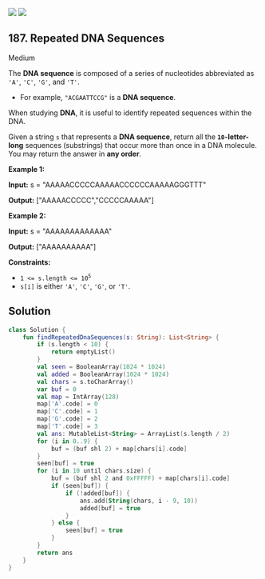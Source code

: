 [![](https://img.shields.io/github/stars/javadev/LeetCode-in-Kotlin?label=Stars&style=flat-square)](https://github.com/javadev/LeetCode-in-Kotlin)
[![](https://img.shields.io/github/forks/javadev/LeetCode-in-Kotlin?label=Fork%20me%20on%20GitHub%20&style=flat-square)](https://github.com/javadev/LeetCode-in-Kotlin/fork)

## 187\. Repeated DNA Sequences

Medium

The **DNA sequence** is composed of a series of nucleotides abbreviated as `'A'`, `'C'`, `'G'`, and `'T'`.

*   For example, `"ACGAATTCCG"` is a **DNA sequence**.

When studying **DNA**, it is useful to identify repeated sequences within the DNA.

Given a string `s` that represents a **DNA sequence**, return all the **`10`\-letter-long** sequences (substrings) that occur more than once in a DNA molecule. You may return the answer in **any order**.

**Example 1:**

**Input:** s = "AAAAACCCCCAAAAACCCCCCAAAAAGGGTTT"

**Output:** ["AAAAACCCCC","CCCCCAAAAA"]

**Example 2:**

**Input:** s = "AAAAAAAAAAAAA"

**Output:** ["AAAAAAAAAA"]

**Constraints:**

*   <code>1 <= s.length <= 10<sup>5</sup></code>
*   `s[i]` is either `'A'`, `'C'`, `'G'`, or `'T'`.

## Solution

```kotlin
class Solution {
    fun findRepeatedDnaSequences(s: String): List<String> {
        if (s.length < 10) {
            return emptyList()
        }
        val seen = BooleanArray(1024 * 1024)
        val added = BooleanArray(1024 * 1024)
        val chars = s.toCharArray()
        var buf = 0
        val map = IntArray(128)
        map['A'.code] = 0
        map['C'.code] = 1
        map['G'.code] = 2
        map['T'.code] = 3
        val ans: MutableList<String> = ArrayList(s.length / 2)
        for (i in 0..9) {
            buf = (buf shl 2) + map[chars[i].code]
        }
        seen[buf] = true
        for (i in 10 until chars.size) {
            buf = (buf shl 2 and 0xFFFFF) + map[chars[i].code]
            if (seen[buf]) {
                if (!added[buf]) {
                    ans.add(String(chars, i - 9, 10))
                    added[buf] = true
                }
            } else {
                seen[buf] = true
            }
        }
        return ans
    }
}
```